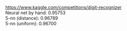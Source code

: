 https://www.kaggle.com/competitions/digit-recognizer  
Neural net by hand: 0.95753  
5-nn (distance): 0.96789  
5-nn (uniform): 0.96700

